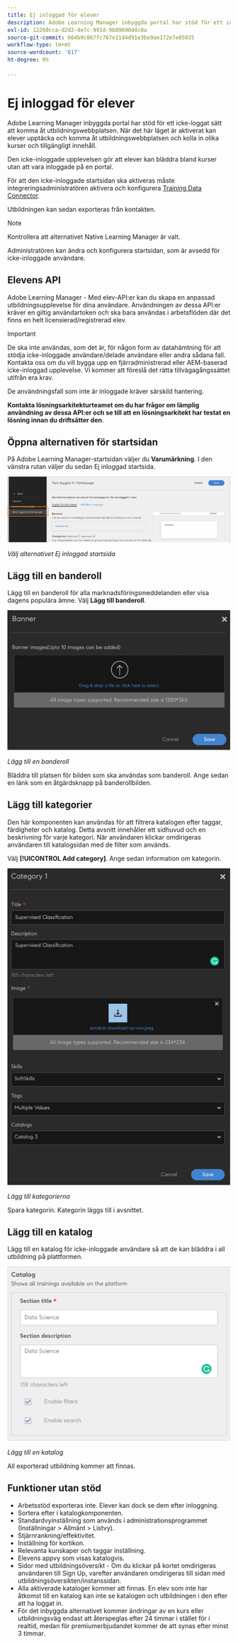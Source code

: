 ```yaml
---
title: Ej inloggad för elever
description: Adobe Learning Manager inbyggda portal har stöd för ett icke-loggat sätt att komma åt utbildningswebbplatsen. När det här läget är aktiverat kan elever upptäcka och komma åt utbildningswebbplatsen och kolla in olika kurser och tillgängligt innehåll. Den icke-inloggade upplevelsen gör att elever kan bläddra bland kurser utan att vara inloggade på en portal.
exl-id: 12260cca-d2d2-4e7c-991d-9b09690d4c0a
source-git-commit: 664b9c867fc767e11d4d91e3be9ae172e7e85035
workflow-type: tm+mt
source-wordcount: '617'
ht-degree: 0%

---
```


# Ej inloggad för elever

Adobe Learning Manager inbyggda portal har stöd för ett icke-loggat sätt att komma åt utbildningswebbplatsen. När det här läget är aktiverat kan elever upptäcka och komma åt utbildningswebbplatsen och kolla in olika kurser och tillgängligt innehåll.

Den icke-inloggade upplevelsen gör att elever kan bläddra bland kurser utan att vara inloggade på en portal.

För att den icke-inloggade startsidan ska aktiveras måste integreringsadministratören aktivera och konfigurera [Training Data Connector](/help/migrated/integration-admin/feature-summary/connectors.md#training-data-access).

Utbildningen kan sedan exporteras från kontakten.

>[!NOTE]
>
>Kontrollera att alternativet Native Learning Manager är valt.

Administratören kan ändra och konfigurera startsidan, som är avsedd för icke-inloggade användare.

## Elevens API

Adobe Learning Manager - Med elev-API:er kan du skapa en anpassad utbildningsupplevelse för dina användare. Användningen av dessa API:er kräver en giltig användartoken och ska bara användas i arbetsflöden där det finns en helt licensierad/registrerad elev.

>[!IMPORTANT]
>
>De ska inte användas, som det är, för någon form av datahämtning för att stödja icke-inloggade användare/delade användare eller andra sådana fall. Kontakta oss om du vill bygga upp en fjärradministrerad eller AEM-baserad icke-inloggad upplevelse. Vi kommer att föreslå det rätta tillvägagångssättet utifrån era krav.

De användningsfall som inte är inloggade kräver särskild hantering.

**Kontakta lösningsarkitekturteamet om du har frågor om lämplig användning av dessa API:er och se till att en lösningsarkitekt har testat en lösning innan du driftsätter den**.

## Öppna alternativen för startsidan

På Adobe Learning Manager-startsidan väljer du **Varumärkning**. I den vänstra rutan väljer du sedan Ej inloggad startsida.

![Alternativ för startsida](assets/non-logged-in-homepage.png)

*Välj alternativet Ej inloggad startsida*

## Lägg till en banderoll

Lägg till en banderoll för alla marknadsföringsmeddelanden eller visa dagens populära ämne. Välj **Lägg till banderoll**.

![banderoll](assets/add-banner-image.png)

*Lägg till en banderoll*

Bläddra till platsen för bilden som ska användas som banderoll. Ange sedan en länk som en åtgärdsknapp på banderollbilden.

## Lägg till kategorier

Den här komponenten kan användas för att filtrera katalogen efter taggar, färdigheter och katalog. Detta avsnitt innehåller ett sidhuvud och en beskrivning för varje kategori. När användaren klickar omdirigeras användaren till katalogsidan med de filter som används.

Välj **[!UICONTROL Add category]**. Ange sedan information om kategorin.

![lägg till kategori](assets/add-category.png)

*Lägg till kategorierna*

Spara kategorin. Kategorin läggs till i avsnittet.

## Lägg till en katalog

Lägg till en katalog för icke-inloggade användare så att de kan bläddra i all utbildning på plattformen.

![lägg till katalog](assets/add-catalog.png)

*Lägg till en katalog*

All exporterad utbildning kommer att finnas.

## Funktioner utan stöd

* Arbetsstöd exporteras inte. Elever kan dock se dem efter inloggning.
* Sortera efter i katalogkomponenten.
* Standardvyinställning som används i administrationsprogrammet (Inställningar > Allmänt > Listvy).
* Stjärnrankning/effektivitet.
* Inställning för kortikon.
* Relevanta kunskaper och taggar inställning.
* Elevens appvy som visas katalogvis.
* Sidor med utbildningsöversikt - Om du klickar på kortet omdirigeras användaren till Sign Up, varefter användaren omdirigeras till sidan med utbildningsöversikten/instanssidan.
* Alla aktiverade kataloger kommer att finnas. En elev som inte har åtkomst till en katalog kan inte se katalogen och utbildningen i den efter att ha loggat in.
* För det inbyggda alternativet kommer ändringar av en kurs eller utbildningsväg endast att återspeglas efter 24 timmar i stället för i realtid, medan för premiumerbjudandet kommer de att synas efter minst 3 timmar.
